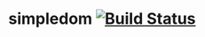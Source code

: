 simpledom [![Build Status](https://secure.travis-ci.org/chentepixtol/simpledom.png?branch=master)](http://travis-ci.org/chentepixtol/simpledom)
============


